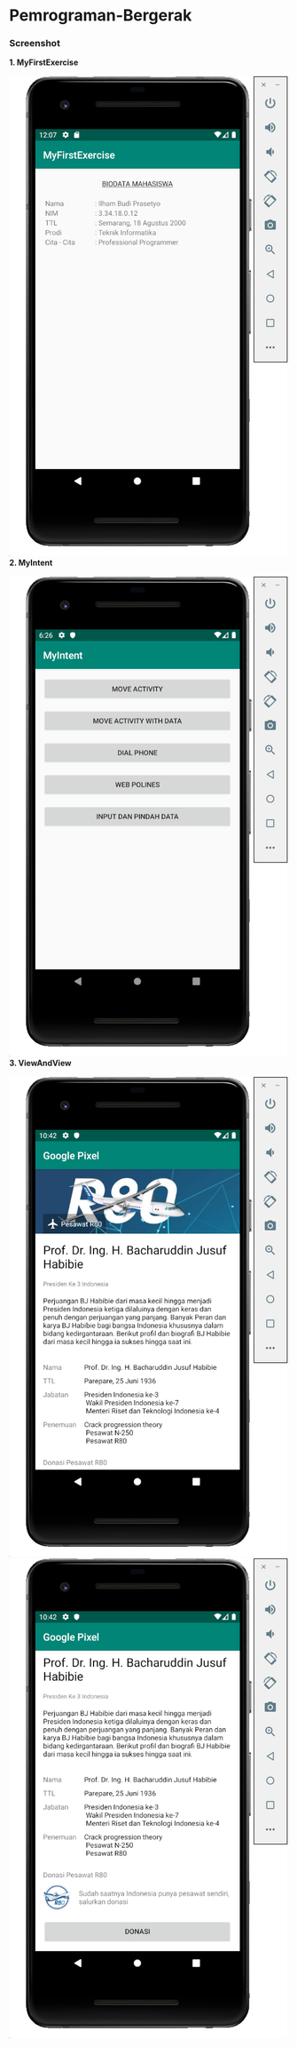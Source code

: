 # Pemrograman-Bergerak

<h3>Screenshot</h3>

<b>1. MyFirstExercise</b><br><br>
![Screenshot_1](MyFirstExercise/Screenshot/Screen%20Shot%202019-09-08%20at%2012.07.33.png)<br>
<b>2. MyIntent</b><br><br>
![Screenshot_2](MyIntent/Screenshot/Screen%20Shot%202019-09-10%20at%2018.26.41.png)<br>
<b>3. ViewAndView</b><br><br>
![Screenshot_3](ViewAndView/Screenshot/Screen%20Shot%202019-09-23%20at%2010.42.06.png)<br>
![Screenshot_4](ViewAndView/Screenshot/Screen%20Shot%202019-09-23%20at%2010.42.14.png)<br>
